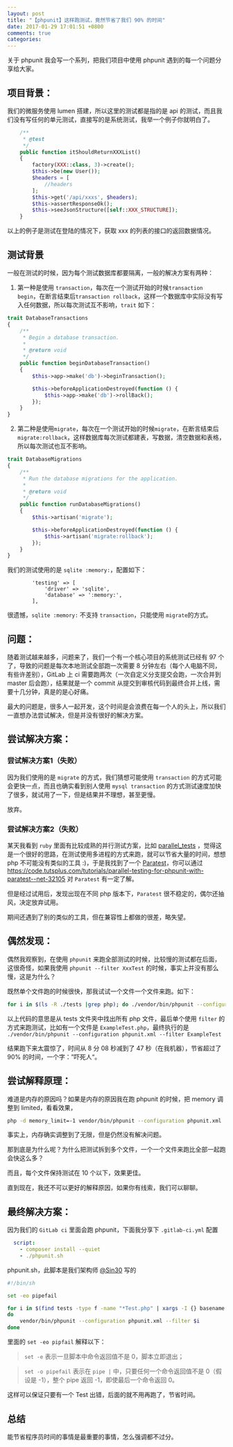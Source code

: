 ```yaml
---
layout: post
title: "【phpunit】这样跑测试，竟然节省了我们 90% 的时间"
date: 2017-01-29 17:01:51 +0800
comments: true
categories: 
---
```


关于 phpunit 我会写一个系列，把我们项目中使用 phpunit 遇到的每一个问题分享给大家。

项目背景：
----
我们的微服务使用 lumen 搭建，所以这里的测试都是指的是 api 的测试，而且我们没有写任何的单元测试，直接写的是系统测试，我举一个例子你就明白了。

```php
    /**
     * @test
     */
    public function itShouldReturnXXXList()
    {
        factory(XXX::class, 3)->create();
        $this->be(new User());
        $headers = [
            //headers
        ];
        $this->get('/api/xxxs', $headers);
        $this->assertResponseOk();
        $this->seeJsonStructure([self::XXX_STRUCTURE]);
    }
```
以上的例子是测试在登陆的情况下，获取 xxx 的列表的接口的返回数据情况。

测试背景
----
一般在测试的时候，因为每个测试数据库都要隔离，一般的解决方案有两种：
1. 第一种是使用 `transaction`，每次在一个测试开始的时候`transaction begin`，在断言结束后`transaction rollback`，这样一个数据库中实际没有写入任何数据，所以每次测试互不影响，`trait` 如下：
```php
trait DatabaseTransactions
{
    /**
     * Begin a database transaction.
     *
     * @return void
     */
    public function beginDatabaseTransaction()
    {
        $this->app->make('db')->beginTransaction();

        $this->beforeApplicationDestroyed(function () {
            $this->app->make('db')->rollBack();
        });
    }
}
```

2. 第二种是使用`migrate`，每次在一个测试开始的时候`migrate`，在断言结束后`migrate:rollback`，这样数据库每次测试都建表，写数据，清空数据和表格，所以每次测试也互不影响。
```php
trait DatabaseMigrations
{
    /**
     * Run the database migrations for the application.
     *
     * @return void
     */
    public function runDatabaseMigrations()
    {
        $this->artisan('migrate');

        $this->beforeApplicationDestroyed(function () {
            $this->artisan('migrate:rollback');
        });
    }
}
```
我们的测试使用的是 `sqlite :memory:`，配置如下：
```
        'testing' => [
            'driver' => 'sqlite',
            'database' => ':memory:',
        ],
```
很遗憾，`sqlite :memory:` 不支持 `transaction`，只能使用 `migrate`的方式。

问题：
----
随着测试越来越多，问题来了，我们一个有一个核心项目的系统测试已经有 97 个了，导致的问题是每次本地测试全部跑一次需要 8 分钟左右（每个人电脑不同，有些许差别），GitLab 上 ci 需要跑两次（一次自定义分支提交会跑，一次合并到 master 后会跑），结果就是一个 commit 从提交到审核代码到最终合并上线，需要十几分钟，真是的是心好痛。

最大的问题是，很多人一起开发，这个时间是会浪费在每一个人的头上，所以我们一直想办法尝试解决，但是并没有很好的解决方案。

尝试解决方案：
----
### 尝试解决方案1（失败）
因为我们使用的是 `migrate` 的方式，我们猜想可能使用 `transaction` 的方式可能会更快一点，而且也确实看到别人使用 `mysql transaction` 的方式测试速度加快了很多，就试用了一下，但是结果并不理想，甚至更慢。

放弃。

### 尝试解决方案2（失败）
某天我看到 `ruby` 里面有比较成熟的并行测试方案，比如 [parallel_tests](https://github.com/grosser/parallel_tests) ，觉得这是一个很好的思路，在测试使用多进程的方式来跑，就可以节省大量的时间，想想 php 不可能没有类似的工具 :)，于是我找到了一个 [Paratest](https://github.com/brianium/paratest)，你可以通过 https://code.tutsplus.com/tutorials/parallel-testing-for-phpunit-with-paratest--net-32105 对 `Paratest` 有一定了解。

但是经过试用后，发现出现在不同 php 版本下，`Paratest` 很不稳定的，偶尔还抽风，决定放弃试用。

期间还遇到了别的类似的工具，但在兼容性上都做的很差，略失望。

偶然发现：
----
偶然我观察到，在使用 `phpunit` 来跑全部测试的时候，比较慢的测试都在后面，这很奇怪，如果我使用 `phpunit --filter XxxTest` 的时候，事实上并没有那么慢，这是为什么？

既然单个文件跑的时候很快，那我试试一个文件一个文件来跑。如下：

```bash
for i in $(ls -R ./tests |grep php); do ./vendor/bin/phpunit --configuration phpunit.xml --filter $(echo $i|sed -e "s/.php//g"); done
```

以上代码的意思是从 tests 文件夹中找出所有 php 文件，最后单个使用 `filter` 的方式来跑测试，比如有一个文件是 `ExampleTest.php`，最终执行的是 `./vendor/bin/phpunit --configuration phpunit.xml --filter ExampleTest`

结果跑下来太震惊了，时间从 8 分 08 秒减到了 47 秒（在我机器），节省超过了 90% 的时间，一个字：”吓死人“。

尝试解释原理：
----
难道是内存的原因吗？如果是内存的原因我在跑 phpunit 的时候，把 memory 调整到 limited，看看效果，
```bash
php -d memory_limit=-1 vendor/bin/phpunit --configuration phpunit.xml
```
事实上，内存确实调整到了无限，但是仍然没有解决问题。

那到底是为什么呢？为什么把测试拆到多个文件，一个一个文件来跑比全部一起跑会快这么多？

而且，每个文件保持测试在 10 个以下，效果更佳。

直到现在，我还不可以更好的解释原因，如果你有线索，我们可以聊聊。

最终解决方案：
----
因为我们的 `GitLab ci` 里面会跑 phpunit，下面我分享下  `.gitlab-ci.yml` 配置

```yml
  script:
    - composer install --quiet
    - ./phpunit.sh
```
phpunit.sh，此脚本是我们架构师  [@Sin30](https://laravel-china.org/users/2210) 写的
```bash
#!/bin/sh

set -eo pipefail

for i in $(find tests -type f -name "*Test.php" | xargs -I {} basename {} .php)
do
    vendor/bin/phpunit --configuration phpunit.xml --filter $i
done
```

里面的 `set -eo pipfail` 解释以下：
>`set -e` 表示一旦脚本中命令返回值不是 0，脚本立即退出；

>`set -o pipefail` 表示在 `pipe |` 中，只要任何一个命令返回值不是 0（假设是 -1），整个 pipe 返回 -1，即使最后一个命令返回 0。

这样可以保证只要有一个 Test 出错，后面的就不用再跑了，节省时间。

总结
----
能节省程序员时间的事情是最重要的事情，怎么强调都不过分。



